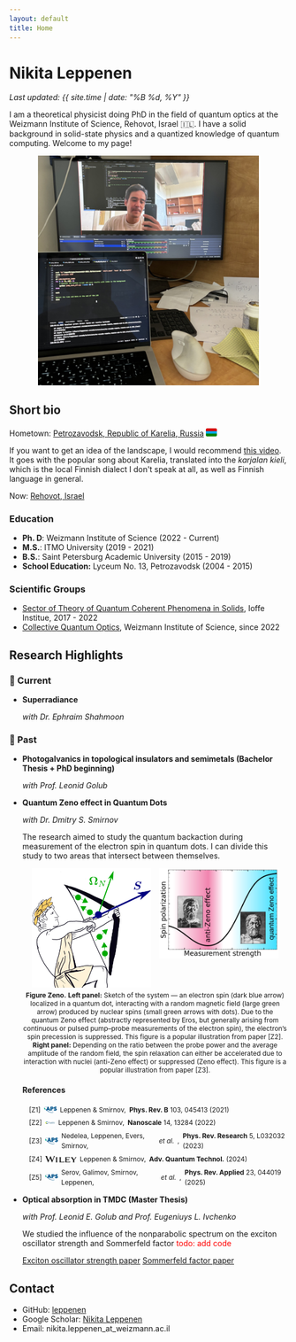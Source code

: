 ```yaml
---
layout: default
title: Home
---
```


# Nikita Leppenen

_Last updated: {{ site.time | date: "%B %d, %Y" }}_

I am a theoretical physicist doing PhD in the field of quantum optics at the Weizmann Institute of Science, Rehovot, Israel 🇮🇱. I have a solid background in solid-state physics and a quantized knowledge of quantum computing. 
Welcome to my page! 

<p align="center">
  <img src="assets/IMG_0705.jpg" alt="My Photo" width="400" />
</p>


## Short bio

Hometown: [Petrozavodsk, Republic of Karelia, Russia](https://www.google.com/maps/place/Petrozavodsk,+Republic+of+Karelia,+Russia/@61.8417108,34.2363804,11z/data=!4m6!3m5!1s0x46a1ec3dd7bf1fe7:0xe49db0d89a0485d4!8m2!3d61.7781617!4d34.3640395!16zL20vMDFzaG5t?hl=en&entry=ttu&g_ep=EgoyMDI1MDMxOC4wIKXMDSoASAFQAw%3D%3D) <img src="assets/Karelia.png" alt="Karelia" width="20" style="vertical-align: text-bottom;" />

If you want to get an idea of the landscape, I would recommend [this video](https://www.youtube.com/watch?v=FhqalqZeEGg). It goes with the popular song about Karelia, translated into the *karjalan kieli*, which is the local Finnish dialect I don't speak at all, as well as Finnish language in general. 

Now: [Rehovot, Israel](https://www.google.com/maps/place/Rehovot/)

### Education
- **Ph. D**: Weizmann Institute of Science (2022 - Current)
- **M.S.**: ITMO University (2019 - 2021)
- **B.S.**: Saint Petersburg Academic University (2015 - 2019)
- **School Education:** Lyceum No. 13, Petrozavodsk (2004 - 2015)

### Scientific Groups 
- [Sector of Theory of Quantum Coherent Phenomena in Solids](https://www.ioffe.ru/coherent/), Ioffe Institue, 2017 - 2022
- [Collective Quantum Optics](https://www.weizmann.ac.il/chembiophys/shahmoon/home), Weizmann Institute of Science, since 2022



## Research Highlights 

### 🔬 Current

- **Superradiance**
  
  *with Dr. Ephraim Shahmoon*

### 📜 Past 

- **Photogalvanics in topological insulators and semimetals (Bachelor Thesis + PhD beginning)**

  *with Prof. Leonid Golub*

- **Quantum Zeno effect in Quantum Dots**

  *with Dr. Dmitry S. Smirnov*

  The research aimed to study the quantum backaction during measurement of the electron spin in quantum dots. I can divide this study to two areas that intersect between themselves.
  
    <div style="display: flex; justify-content: center; gap: 1em; flex-wrap: nowrap; align-items: flex-start;">
      <img src="assets/Zeno_PRR.png" alt="Zeno effect illustration" style="max-width: 45%; height: auto;">
      <img src="assets/Zeno_pic_1.png" alt="Anti-Zeno effect illustration" style="max-width: 45%; height: auto;">
    </div>
    
    <p style="font-size: 0.85em; text-align: center; max-width: 800px; margin: 0.5em auto 0;">
      <strong>Figure Zeno.</strong> <strong>Left panel:</strong> Sketch of the system — an electron spin (dark blue arrow) localized in a quantum dot, interacting with a random magnetic field (large green arrow) produced by nuclear spins (small green arrows with dots). Due to the quantum Zeno effect (abstractly represented by Eros, but generally arising from continuous or pulsed pump–probe measurements of the electron spin), the electron’s spin precession is suppressed. This figure is a popular illustration from paper [Z2]. 
      <strong>Right panel:</strong> Depending on the ratio between the probe power and the average amplitude of the random field, the spin relaxation can either be accelerated due to interaction with nuclei (anti-Zeno effect) or suppressed (Zeno effect). This figure is a popular illustration from paper [Z3].
    </p>

  
  #### References
<style>
  .zrefs {
    font-size: 0.85em;
    line-height: 1.5;
    max-width: 600px;
    margin-left: 3em;
  }
  .zitem {
    display: flex;
    align-items: center; /* vertically align text and logo */
    gap: 0.5em; /* space between text and logo */
    margin-bottom: 0.5em;
    flex-wrap: nowrap; /* prevent breaking */
  }
  .zitem span {
    white-space: nowrap;
  }
  .zrefs img {
    height: 1em;
    width: auto;
  }
  .zrefs a {
    text-decoration: none;
  }
  .zrefs a:hover {
    text-decoration: underline;
  }
</style>


<div class="zrefs">

  <div class="zitem">[Z1] <img src="assets/aps_logo.svg" alt="PRB" />
    Leppenen & Smirnov,
    <a href="https://doi.org/10.1103/PhysRevB.103.045413">
      <strong>Phys. Rev. B</strong> 103, 045413 (2021)
    </a>
  </div>

  <div class="zitem">[Z2] <img src="assets/rsc_logo.png" alt="Nanoscale" />
    Leppenen & Smirnov,
    <a href="https://doi.org/10.1039/D2NR01241C">
      <strong>Nanoscale</strong> 14, 13284 (2022)
    </a>
  </div>

  <div class="zitem">[Z3] <img src="assets/aps_logo.svg" alt="PRResearch" />
    Nedelea, Leppenen, Evers, Smirnov, <em>et&nbsp;al.</em>,
    <a href="https://doi.org/10.1103/PhysRevResearch.5.L032032">
      <strong>Phys. Rev. Research</strong> 5, L032032 (2023)
    </a>
  </div>

  <div class="zitem">[Z4] <img src="assets/Wiley_logo.svg" alt="Adv. Quantum Technol." />
    Leppenen & Smirnov,
    <a href="https://doi.org/10.1002/qute.202400193">
      <strong>Adv. Quantum Technol.</strong> (2024)
    </a>
  </div>

  <div class="zitem">[Z5] <img src="assets/aps_logo.svg" alt="PRApplied" />
    Serov, Galimov, Smirnov, Leppenen, <em>et&nbsp;al.</em>,
    <a href="https://doi.org/10.1103/PhysRevApplied.23.044019">
      <strong>Phys. Rev. Applied</strong> 23, 044019 (2025)
    </a>
  </div>


</div>



- **Optical absorption in TMDC (Master Thesis)**

  *with Prof. Leonid E. Golub  and Prof. Eugeniuys L. Ivchenko*
  
  We studied the influence of the nonparabolic spectrum on the exciton oscillator strength and Sommerfeld factor <span style="color: red;">todo: add code</span>

  [Exciton oscillator strength paper](https://doi.org/10.1103/PhysRevB.102.155305) [Sommerfeld factor paper](https://doi.org/10.1103/PhysRevB.103.235311)




## Contact

- GitHub: [leppenen](https://github.com/leppenen)
- Google Scholar: [Nikita Leppenen](https://scholar.google.com/citations?user=idd_-k8AAAAJ&hl=en)
- Email: nikita.leppenen_at_weizmann.ac.il
